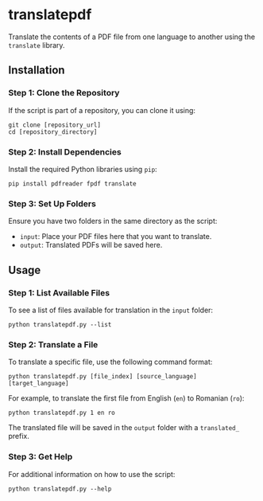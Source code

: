 
# translatepdf

Translate the contents of a PDF file from one language to another using the `translate` library.

## Installation

### Step 1: Clone the Repository

If the script is part of a repository, you can clone it using:

```
git clone [repository_url]
cd [repository_directory]
```

### Step 2: Install Dependencies

Install the required Python libraries using `pip`:

```
pip install pdfreader fpdf translate
```

### Step 3: Set Up Folders

Ensure you have two folders in the same directory as the script:

- `input`: Place your PDF files here that you want to translate.
- `output`: Translated PDFs will be saved here.

## Usage

### Step 1: List Available Files

To see a list of files available for translation in the `input` folder:

```
python translatepdf.py --list
```

### Step 2: Translate a File

To translate a specific file, use the following command format:

```
python translatepdf.py [file_index] [source_language] [target_language]
```

For example, to translate the first file from English (`en`) to Romanian (`ro`):

```
python translatepdf.py 1 en ro
```

The translated file will be saved in the `output` folder with a `translated_` prefix.

### Step 3: Get Help

For additional information on how to use the script:

```
python translatepdf.py --help
```
